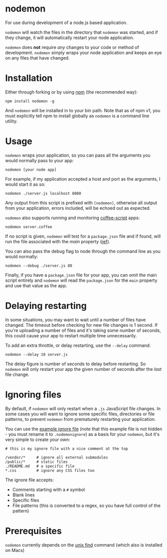 # nodemon

For use during development of a node.js based application. 

`nodemon` will watch the files in the directory that `nodemon` was started, and if they change, it will automatically restart your node application.

`nodemon` does **not** require *any* changes to your code or method of development. `nodemon` simply wraps your node application and keeps an eye on any files that have changed.

# Installation

Either through forking or by using [npm](http://npmjs.org) (the recommended way):

    npm install nodemon -g
    
And `nodemon` will be installed in to your bin path. Note that as of npm v1, you must explicitly tell npm to install globally as `nodemon` is a command line utility.

# Usage

`nodemon` wraps your application, so you can pass all the arguments you would normally pass to your app:

    nodemon [your node app]

For example, if my application accepted a host and port as the arguments, I would start it as so:

    nodemon ./server.js localhost 8080

Any output from this script is prefixed with `[nodemon]`, otherwise all output from your application, errors included, will be echoed out as expected.

`nodemon` also supports running and monitoring [coffee-script](http://jashkenas.github.com/coffee-script/) apps:

    nodemon server.coffee

If no script is given, `nodemon` will test for a `package.json` file and if found, will run the file associated with the *main* property ([ref](https://github.com/remy/nodemon/issues/14)).

You can also pass the debug flag to node through the command line as you would normally:

    nodemon --debug ./server.js 80

Finally, if you have a `package.json` file for your app, you can omit the main script entirely and `nodemon` will read the `package.json` for the `main` property and use that value as the app.

# Delaying restarting

In some situations, you may want to wait until a number of files have changed. The timeout before checking for new file changes is 1 second. If you're uploading a number of files and it's taking some number of seconds, this could cause your app to restart multiple time unnecessarily.

To add an extra throttle, or delay restarting, use the `--delay` command:

    nodemon --delay 10 server.js

The delay figure is number of seconds to delay before restarting. So `nodemon` will only restart your app the given number of seconds after the *last* file change.

# Ignoring files

By default, if `nodemon` will only restart when a `.js` JavaScript file changes.  In some cases you will want to ignore some specific files, directories or file patterns, to prevent `nodemon` from prematurely restarting your application.

You can use the [example ignore file](http://github.com/remy/nodemon/blob/master/nodemonignore.example) (note that this example file is not hidden - you must rename it to `.nodemonignore`) as a basis for your `nodemon`, but it's very simple to create your own:

    # this is my ignore file with a nice comment at the top
    
    /vendor/*     # ignore all external submodules
    /public/*     # static files
    ./README.md   # a specific file
    *.css         # ignore any CSS files too

The ignore file accepts:

* Comments starting with a `#` symbol
* Blank lines
* Specific files
* File patterns (this is converted to a regex, so you have full control of the pattern)

# Prerequisites

`nodemon` currently depends on the [unix find](http://unixhelp.ed.ac.uk/CGI/man-cgi?find) command (which also is installed on Macs)
